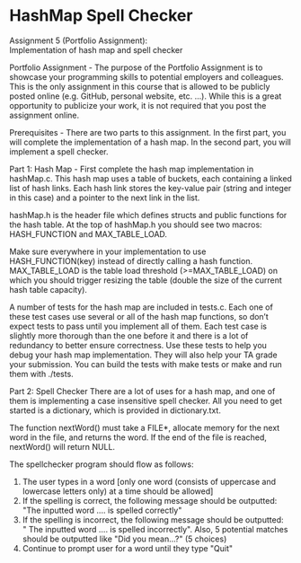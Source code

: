 # HashMap Spell Checker
Assignment 5 (Portfolio Assignment):  
Implementation of hash map and spell checker 
 
Portfolio Assignment - 
The purpose of the Portfolio Assignment is to showcase your programming skills to potential employers and colleagues. This is the only assignment in this course that is allowed to be publicly posted online (e.g. GitHub, personal website, etc. …). While this is a great opportunity to publicize your work, it is not required that you post the assignment online.
 
Prerequisites - 
There are two parts to this assignment. In the first part, you will complete the implementation of a hash map. In the second part, you will implement a spell checker. 
 
Part 1: Hash Map - 
First complete the hash map implementation in hashMap.c. This hash map uses a table of buckets, each containing a linked list of hash links. Each hash link stores the key-value pair (string and integer in this case) and a pointer to the next link in the list.
 
hashMap.h is the header file which defines structs and public functions for the hash table. At the top of hashMap.h you should see two macros: HASH_FUNCTION and MAX_TABLE_LOAD. 
 
Make sure everywhere in your implementation to use HASH_FUNCTION(key) instead of directly calling a hash function. MAX_TABLE_LOAD is the table load threshold (>=MAX_TABLE_LOAD) on which you should trigger resizing the table (double the size of the current hash table capacity). 
 
A number of tests for the hash map are included in tests.c. Each one of these test cases use several or all of the hash map functions, so don’t expect tests to pass until you implement all of them. Each test case is slightly more thorough than the one before it and there is a lot of redundancy to better ensure correctness. Use these tests to help you debug your hash map implementation. They will also help your TA grade your submission. You can build the tests with make tests or make and run them with ./tests. 
 
Part 2: Spell Checker 
There are a lot of uses for a hash map, and one of them is implementing a case insensitive spell checker. All you need to get started is a dictionary, which is provided in dictionary.txt.
 
The function nextWord() must take a FILE*, allocate memory for the next word in the file, and returns the word. If the end of the file is reached, nextWord() will return NULL. 
 
The spellchecker program should flow as follows: 
 
1.	The user types in a word [only one word (consists of uppercase and lowercase letters only) at a time should be allowed] 
2.	If the spelling is correct, the following message should be outputted: 
"The inputted word .... is spelled correctly" 
3.	If the spelling is incorrect, the following message should be outputted:  
" The inputted word .... is spelled incorrectly". Also, 5 potential matches should be outputted like "Did you mean...?" (5 choices) 
4.	Continue to prompt user for a word until they type "Quit"
